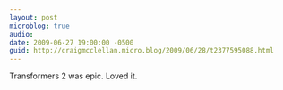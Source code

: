 ```yaml
---
layout: post
microblog: true
audio: 
date: 2009-06-27 19:00:00 -0500
guid: http://craigmcclellan.micro.blog/2009/06/28/t2377595088.html
---
```

Transformers 2 was epic. Loved it.
